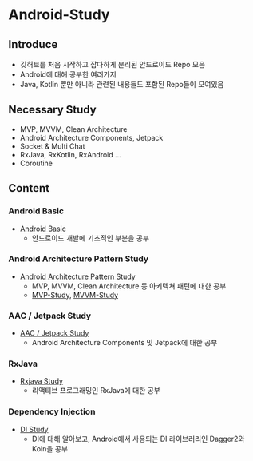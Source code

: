 # Android-Study

## Introduce

- 깃허브를 처음 시작하고 잡다하게 분리된 안드로이드 Repo 모음
- Android에 대해 공부한 여러가지
- Java, Kotlin 뿐만 아니라 관련된 내용들도 포함된 Repo들이 모여있음

## Necessary Study

- MVP, MVVM, Clean Architecture
- Android Architecture Components, Jetpack
- Socket & Multi Chat
- RxJava, RxKotlin, RxAndroid ...
- Coroutine

## Content

### Android Basic

- [Android Basic](https://github.com/KRMKGOLD/Android-Basic)
  - 안드로이드 개발에 기초적인 부분을 공부

### Android Architecture Pattern Study

- [Android Architecture Pattern Study](https://github.com/KRMKGOLD/Android-Architecture-Pattern)
  - MVP, MVVM, Clean Architecture 등 아키텍쳐 패턴에 대한 공부
  - [MVP-Study](https://github.com/KRMKGOLD/Android-MVPSample), [MVVM-Study](https://github.com/KRMKGOLD/Android-MVVMSample)

### AAC / Jetpack Study

- [AAC / Jetpack Study](https://github.com/KRMKGOLD/Android-Jetpack-Study)
  - Android Architecture Components 및 Jetpack에 대한 공부

### RxJava

- [Rxjava Study](https://github.com/KRMKGOLD/RxJava-Study)
  - 리액티브 프로그래밍인 RxJava에 대한 공부
  
### Dependency Injection

- [DI Study](https://github.com/KRMKGOLD/DI_Study)
  - DI에 대해 알아보고, Android에서 사용되는 DI 라이브러리인 Dagger2와 Koin을 공부
  
